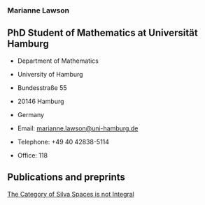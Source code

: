 ### Marianne Lawson 

## PhD Student of Mathematics at Universität Hamburg

- Department of Mathematics
- University of Hamburg
- Bundesstraße 55
- 20146 Hamburg
- Germany


- Email: marianne.lawson@uni-hamburg.de
- Telephone: +49 40 42838-5114
- Office: 118



## Publications and preprints


[The Category of Silva Spaces is not Integral](https://arxiv.org/pdf/2107.13901.pdf "My paper")



